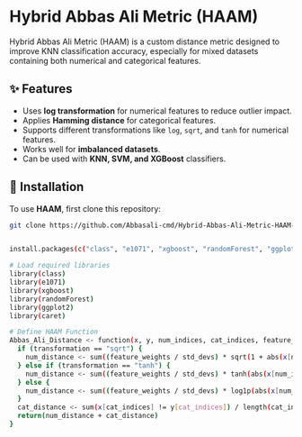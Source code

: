 


# Hybrid Abbas Ali Metric (HAAM)

Hybrid Abbas Ali Metric (HAAM) is a custom distance metric designed to improve KNN classification accuracy, especially for mixed datasets containing both numerical and categorical features.

## ✨ Features
- Uses **log transformation** for numerical features to reduce outlier impact.
- Applies **Hamming distance** for categorical features.
- Supports different transformations like `log`, `sqrt`, and `tanh` for numerical features.
- Works well for **imbalanced datasets**.
- Can be used with **KNN, SVM, and XGBoost** classifiers.

## 📌 Installation

To use **HAAM**, first clone this repository:

```bash
git clone https://github.com/Abbasali-cmd/Hybrid-Abbas-Ali-Metric-HAAM-.git


install.packages(c("class", "e1071", "xgboost", "randomForest", "ggplot2", "caret"))

# Load required libraries
library(class)
library(e1071)
library(xgboost)
library(randomForest)
library(ggplot2)
library(caret)

# Define HAAM Function
Abbas_Ali_Distance <- function(x, y, num_indices, cat_indices, feature_weights, std_devs, transformation = "log") {
  if (transformation == "sqrt") {
    num_distance <- sum((feature_weights / std_devs) * sqrt(1 + abs(x[num_indices] - y[num_indices])))
  } else if (transformation == "tanh") {
    num_distance <- sum((feature_weights / std_devs) * tanh(abs(x[num_indices] - y[num_indices])))
  } else {
    num_distance <- sum((feature_weights / std_devs) * log1p(abs(x[num_indices] - y[num_indices])))
  }
  cat_distance <- sum(x[cat_indices] != y[cat_indices]) / length(cat_indices)
  return(num_distance + cat_distance)
}





